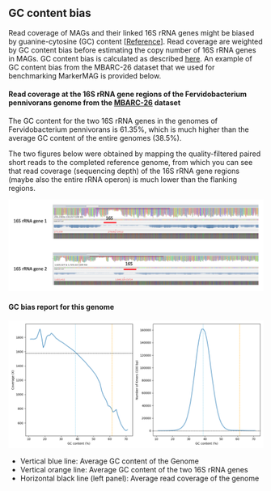 
GC content bias
---

Read coverage of MAGs and their linked 16S rRNA genes might be biased by guanine-cytosine (GC) content [[Reference](https://doi.org/10.1093/nar/gks001)].
Read coverage are weighted by GC content bias before estimating the copy number of 16S rRNA genes in MAGs. 
GC content bias is calculated as described [here](https://support.illumina.com/content/dam/illumina-support/help/Illumina_DRAGEN_Bio_IT_Platform_v3_7_1000000141465/Content/SW/Informatics/Dragen/GCBiasReport_fDG.htm). 
An example of GC content bias from the MBARC-26 dataset that we used for benchmarking MarkerMAG is provided below.


#### Read coverage at the 16S rRNA gene regions of the Fervidobacterium pennivorans genome from the [MBARC-26](https://doi.org/10.1038/sdata.2016.81) dataset

The GC content for the two 16S rRNA genes in the genomes of Fervidobacterium pennivorans is 61.35%, which is much higher than the average GC content of the entire genomes (38.5%).

The two figures below were obtained by mapping the quality-filtered paired short reads to the completed reference genome, 
from which you can see that read coverage (sequencing depth) of the 16S rRNA gene regions (maybe also the entire rRNA operon) is much lower than the flanking regions.

![GC_bias_FP](images/FP_read_coverage.png)

#### GC bias report for this genome

![GC_bias_FP](images/FP_GC_bias.png)

+ Vertical blue line:		          Average GC content of the Genome
+ Vertical orange line: 	          Average GC content of the two 16S rRNA genes
+ Horizontal black line (left panel): Average read coverage of the genome 
